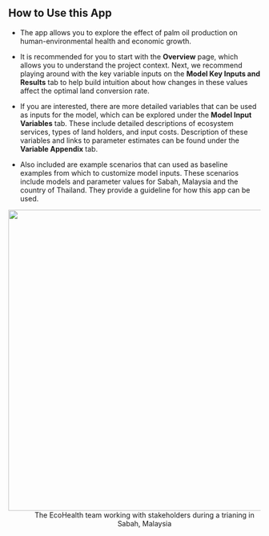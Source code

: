 ## How to Use this App

* The app allows you to explore the effect of palm oil production on human-environmental health and economic growth.


* It is recommended for you to start with the <b>Overview</b> page, which allows you to understand the project context. Next, we recommend playing around with the key variable inputs on the <b>Model Key Inputs and Results</b> tab to help build intuition about how changes in these values affect the optimal land conversion rate.


* If you are interested, there are more detailed variables that can be used as inputs for the model, which can be explored under the <b>Model Input Variables</b> tab. These include detailed descriptions of ecosystem services, types of land holders, and input costs. Description of these variables and links to parameter estimates can be found under the <b>Variable Appendix</b> tab. 


* Also included are example scenarios that can used as baseline examples from which to customize model inputs. These scenarios include models and parameter values for Sabah, Malaysia and the country of Thailand. They provide a guideline for how this app can be used. 




<div style="text-align:center">
<img src="howto.jpg" 
align = "center"
width="600"/>
</dt> <dd>The EcoHealth team working with stakeholders during a trianing in Sabah, Malaysia</dd> </dl>
</div>



























